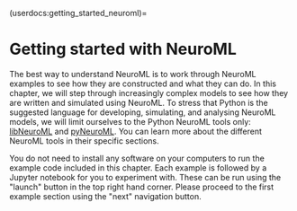 (userdocs:getting_started_neuroml)=
# Getting started with NeuroML

The best way to understand NeuroML is to work through NeuroML examples to see how they are constructed and what they can do.
In this chapter, we will step through increasingly complex models to see how they are written and simulated using NeuroML.
To stress that Python is the suggested language for developing, simulating, and analysing NeuroML models, we will limit ourselves to the Python NeuroML tools only: [libNeuroML](https://github.com/NeuralEnsemble/libNeuroML) and [pyNeuroML](https://github.com/NeuroML/pyNeuroML).
You can learn more about the different NeuroML tools in their specific sections.

You do not need to install any software on your computers to run the example code included in this chapter.
Each example is followed by a Jupyter notebook for you to experiment with.
These can be run using the "launch" button in the top right hand corner.
Please proceed to the first example section using the "next" navigation button.
